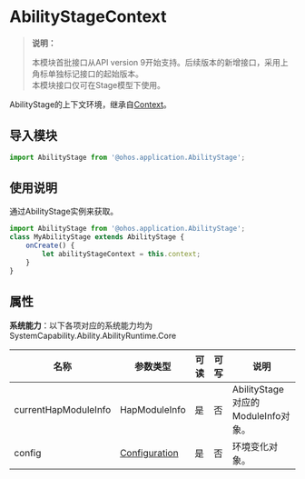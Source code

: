 # AbilityStageContext

> **说明：**
> 
> 本模块首批接口从API version 9开始支持。后续版本的新增接口，采用上角标单独标记接口的起始版本。  
> 本模块接口仅可在Stage模型下使用。

AbilityStage的上下文环境，继承自[Context](js-apis-application-context.md)。

## 导入模块

```js
import AbilityStage from '@ohos.application.AbilityStage';
```

## 使用说明

通过AbilityStage实例来获取。

```js
import AbilityStage from '@ohos.application.AbilityStage';
class MyAbilityStage extends AbilityStage {
    onCreate() {
        let abilityStageContext = this.context;
    }
}
```

## 属性

**系统能力**：以下各项对应的系统能力均为SystemCapability.Ability.AbilityRuntime.Core

| 名称 | 参数类型 | 可读 | 可写 | 说明 | 
| -------- | -------- | -------- | -------- | -------- |
| currentHapModuleInfo | HapModuleInfo | 是 | 否 | AbilityStage对应的ModuleInfo对象。 | 
| config | [Configuration](js-apis-configuration.md) | 是 | 否 | 环境变化对象。 | 
